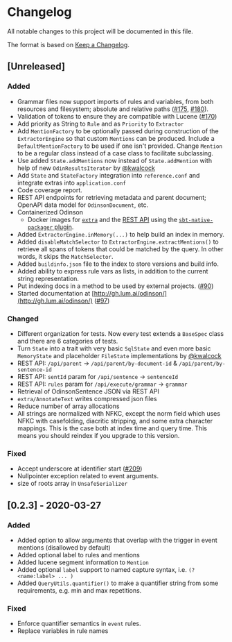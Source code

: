 # Changelog

All notable changes to this project will be documented in this file.

The format is based on [Keep a Changelog](https://keepachangelog.com/en/1.0.0/).

## [Unreleased]
### Added
- Grammar files now support imports of rules and variables, from both resources and filesystem; absolute and relative paths ([#175](https://github.com/lum-ai/odinson/pull/175), [#180](https://github.com/lum-ai/odinson/pull/180)).
- Validation of tokens to ensure they are compatible with Lucene ([#170](https://github.com/lum-ai/odinson/pull/170))
- Add priority as String to `Rule` and as `Priority` to `Extractor`
- Add `MentionFactory` to be optionally passed during construction of the `ExtractorEngine` so that custom `Mentions`
  can be produced.  Include a `DefaultMentionFactory` to be used if one isn't provided.  Change `Mention` to be a
  regular class instead of a case class to facilitate subclassing.
- Use added `State.addMentions` now instead of `State.addMention` with help of new `OdinResultsIterator` by [@kwalcock](https://github.com/kwalcock)
- Add `State` and `StateFactory` integration into `reference.conf` and integrate extras into `application.conf`
- Code coverage report.
- REST API endpoints for retrieving metadata and parent document; OpenAPI data model for `OdinsonDocument`, etc.
- Containerized Odinson
  - Docker images for [`extra`](https://hub.docker.com/r/lumai/odinson-extras) and the [REST API](https://hub.docker.com/r/lumai/odinson-rest-api) using the [`sbt-native-packager` plugin](https://github.com/sbt/sbt-native-packager).
- Added `ExtractorEngine.inMemory(...)` to help build an index in memory.
- Added `disableMatchSelector` to `ExtractorEngine.extractMentions()` to retrieve all spans of tokens that could
  be matched by the query. In other words, it skips the `MatchSelector`.
- Added `buildinfo.json` file to the index to store versions and build info.
- Added ability to express rule vars as lists, in addition to the current string representation.
- Put indexing docs in a method to be used by external projects. ([#90](https://github.com/lum-ai/odinson/pull/90))
- Started documentation at [http://gh.lum.ai/odinson/](http://gh.lum.ai/odinson/) ([#97](https://github.com/lum-ai/odinson/pull/97))
### Changed
- Different organization for tests. Now every test extends a `BaseSpec` class and there are 6 categories of tests.
- Turn `State` into a trait with very basic `SqlState` and even more basic `MemoryState` and placeholder `FileState` implementations by [@kwalcock](https://github.com/kwalcock)
- REST API: `/api/parent` -> `/api/parent/by-document-id` & `/api/parent/by-sentence-id`
- REST API: `sentId` param for `/api/sentence` -> `sentenceId`
- REST API: `rules` param for `/api/execute/grammar` -> `grammar`
- Retrieval of OdinsonSentence JSON via REST API
- `extra/AnnotateText` writes compressed json files
- Reduce number of array allocations
- All strings are normalized with NFKC, except the norm field which uses NFKC with casefolding,
  diacritic stripping, and some extra character mappings. This is the case both at index time and query time.
  This means you should reindex if you upgrade to this version.
### Fixed
- Accept underscore at identifier start ([#209](https://github.com/lum-ai/odinson/pull/209))
- Nullpointer exception related to event arguments.
- size of roots array in `UnsafeSerializer`

## [0.2.3] - 2020-03-27
### Added
- Added option to allow arguments that overlap with the trigger in event mentions (disallowed by default)
- Added optional label to rules and mentions
- Added lucene segment information to `Mention`
- Added optional `label` support to named capture syntax, i.e. `(?<name:label> ... )`
- Added `QueryUtils.quantifier()` to make a quantifier string from some requirements, e.g. min and max repetitions.
### Fixed
- Enforce quantifier semantics in `event` rules.
- Replace variables in rule names

